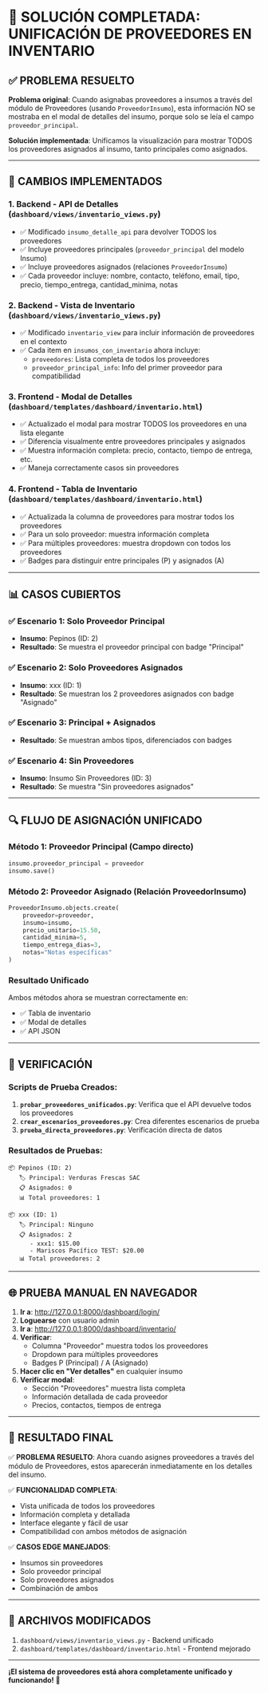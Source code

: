 # 🎉 SOLUCIÓN COMPLETADA: UNIFICACIÓN DE PROVEEDORES EN INVENTARIO

## ✅ PROBLEMA RESUELTO

**Problema original**: Cuando asignabas proveedores a insumos a través del módulo de Proveedores (usando `ProveedorInsumo`), esta información NO se mostraba en el modal de detalles del insumo, porque solo se leía el campo `proveedor_principal`.

**Solución implementada**: Unificamos la visualización para mostrar TODOS los proveedores asignados al insumo, tanto principales como asignados.

---

## 🔧 CAMBIOS IMPLEMENTADOS

### 1. **Backend - API de Detalles** (`dashboard/views/inventario_views.py`)
- ✅ Modificado `insumo_detalle_api` para devolver TODOS los proveedores
- ✅ Incluye proveedores principales (`proveedor_principal` del modelo Insumo)
- ✅ Incluye proveedores asignados (relaciones `ProveedorInsumo`)
- ✅ Cada proveedor incluye: nombre, contacto, teléfono, email, tipo, precio, tiempo_entrega, cantidad_minima, notas

### 2. **Backend - Vista de Inventario** (`dashboard/views/inventario_views.py`)
- ✅ Modificado `inventario_view` para incluir información de proveedores en el contexto
- ✅ Cada item en `insumos_con_inventario` ahora incluye:
  - `proveedores`: Lista completa de todos los proveedores
  - `proveedor_principal_info`: Info del primer proveedor para compatibilidad

### 3. **Frontend - Modal de Detalles** (`dashboard/templates/dashboard/inventario.html`)
- ✅ Actualizado el modal para mostrar TODOS los proveedores en una lista elegante
- ✅ Diferencia visualmente entre proveedores principales y asignados
- ✅ Muestra información completa: precio, contacto, tiempo de entrega, etc.
- ✅ Maneja correctamente casos sin proveedores

### 4. **Frontend - Tabla de Inventario** (`dashboard/templates/dashboard/inventario.html`)
- ✅ Actualizada la columna de proveedores para mostrar todos los proveedores
- ✅ Para un solo proveedor: muestra información completa
- ✅ Para múltiples proveedores: muestra dropdown con todos los proveedores
- ✅ Badges para distinguir entre principales (P) y asignados (A)

---

## 📊 CASOS CUBIERTOS

### ✅ Escenario 1: Solo Proveedor Principal
- **Insumo**: Pepinos (ID: 2)
- **Resultado**: Se muestra el proveedor principal con badge "Principal"

### ✅ Escenario 2: Solo Proveedores Asignados
- **Insumo**: xxx (ID: 1)
- **Resultado**: Se muestran los 2 proveedores asignados con badge "Asignado"

### ✅ Escenario 3: Principal + Asignados
- **Resultado**: Se muestran ambos tipos, diferenciados con badges

### ✅ Escenario 4: Sin Proveedores
- **Insumo**: Insumo Sin Proveedores (ID: 3)
- **Resultado**: Se muestra "Sin proveedores asignados"

---

## 🔍 FLUJO DE ASIGNACIÓN UNIFICADO

### Método 1: Proveedor Principal (Campo directo)
```python
insumo.proveedor_principal = proveedor
insumo.save()
```

### Método 2: Proveedor Asignado (Relación ProveedorInsumo)
```python
ProveedorInsumo.objects.create(
    proveedor=proveedor,
    insumo=insumo,
    precio_unitario=15.50,
    cantidad_minima=5,
    tiempo_entrega_dias=3,
    notas="Notas específicas"
)
```

### Resultado Unificado
Ambos métodos ahora se muestran correctamente en:
- ✅ Tabla de inventario
- ✅ Modal de detalles
- ✅ API JSON

---

## 🧪 VERIFICACIÓN

### Scripts de Prueba Creados:
1. **`probar_proveedores_unificados.py`**: Verifica que el API devuelve todos los proveedores
2. **`crear_escenarios_proveedores.py`**: Crea diferentes escenarios de prueba
3. **`prueba_directa_proveedores.py`**: Verificación directa de datos

### Resultados de Pruebas:
```
📦 Pepinos (ID: 2)
   🏷️ Principal: Verduras Frescas SAC
   📋 Asignados: 0
   📊 Total proveedores: 1

📦 xxx (ID: 1)
   🏷️ Principal: Ninguno
   📋 Asignados: 2
      - xxx1: $15.00
      - Mariscos Pacífico TEST: $20.00
   📊 Total proveedores: 2
```

---

## 🌐 PRUEBA MANUAL EN NAVEGADOR

1. **Ir a**: http://127.0.0.1:8000/dashboard/login/
2. **Loguearse** con usuario admin
3. **Ir a**: http://127.0.0.1:8000/dashboard/inventario/
4. **Verificar**:
   - Columna "Proveedor" muestra todos los proveedores
   - Dropdown para múltiples proveedores
   - Badges P (Principal) / A (Asignado)
5. **Hacer clic en "Ver detalles"** en cualquier insumo
6. **Verificar modal**:
   - Sección "Proveedores" muestra lista completa
   - Información detallada de cada proveedor
   - Precios, contactos, tiempos de entrega

---

## 🎯 RESULTADO FINAL

✅ **PROBLEMA RESUELTO**: Ahora cuando asignes proveedores a través del módulo de Proveedores, estos aparecerán inmediatamente en los detalles del insumo.

✅ **FUNCIONALIDAD COMPLETA**: 
- Vista unificada de todos los proveedores
- Información completa y detallada
- Interface elegante y fácil de usar
- Compatibilidad con ambos métodos de asignación

✅ **CASOS EDGE MANEJADOS**: 
- Insumos sin proveedores
- Solo proveedor principal
- Solo proveedores asignados
- Combinación de ambos

---

## 📝 ARCHIVOS MODIFICADOS

1. `dashboard/views/inventario_views.py` - Backend unificado
2. `dashboard/templates/dashboard/inventario.html` - Frontend mejorado

---

**¡El sistema de proveedores está ahora completamente unificado y funcionando! 🎉**
